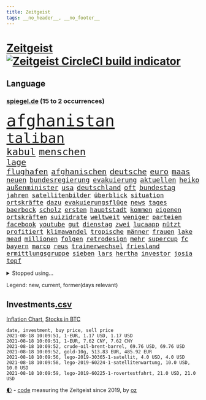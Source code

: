 ```yaml
---
title: Zeitgeist
tags: __no_header__, __no_footer__
---
```


# [Zeitgeist](https://oliz.io/zeitgeist/) [![Zeitgeist CircleCI build indicator](https://circleci.com/gh/ooz/zeitgeist.svg?style=shield)](https://circleci.com/gh/ooz/zeitgeist)

## Language

<h3><a href="https://www.spiegel.de" target="_blank">spiegel.de</a> (15 to 2 occurrences)</h3>
<p style="font-family:monospace">
<span style="font-size:32pt"><a href="news_links.html#afghanistan" class="current">afghanistan</a></span>
<br>
<span style="font-size:27pt"><a href="news_links.html#taliban" class="current">taliban</a></span>
<br>
<span style="font-size:19pt"><a href="news_links.html#kabul" class="current">kabul</a></span>
<span style="font-size:19pt"><a href="news_links.html#menschen" class="current">menschen</a></span>
<br>
<span style="font-size:16pt"><a href="news_links.html#lage" class="current">lage</a></span>
<br>
<span style="font-size:15pt"><a href="news_links.html#flughafen" class="current">flughafen</a></span>
<span style="font-size:15pt"><a href="news_links.html#afghanischen" class="current">afghanischen</a></span>
<span style="font-size:15pt"><a href="news_links.html#deutsche" class="current">deutsche</a></span>
<span style="font-size:15pt"><a href="news_links.html#euro" class="current">euro</a></span>
<span style="font-size:15pt"><a href="news_links.html#maas" class="current">maas</a></span>
<br>
<span style="font-size:13pt"><a href="news_links.html#neuen" class="current">neuen</a></span>
<span style="font-size:13pt"><a href="news_links.html#bundesregierung" class="current">bundesregierung</a></span>
<span style="font-size:13pt"><a href="news_links.html#evakuierung" class="current">evakuierung</a></span>
<span style="font-size:13pt"><a href="news_links.html#aktuellen" class="current">aktuellen</a></span>
<span style="font-size:13pt"><a href="news_links.html#heiko" class="current">heiko</a></span>
<span style="font-size:13pt"><a href="news_links.html#außenminister" class="current">außenminister</a></span>
<span style="font-size:13pt"><a href="news_links.html#usa" class="current">usa</a></span>
<span style="font-size:13pt"><a href="news_links.html#deutschland" class="current">deutschland</a></span>
<span style="font-size:13pt"><a href="news_links.html#oft" class="current">oft</a></span>
<span style="font-size:13pt"><a href="news_links.html#bundestag" class="current">bundestag</a></span>
<br>
<span style="font-size:12pt"><a href="news_links.html#jahren" class="current">jahren</a></span>
<span style="font-size:12pt"><a href="news_links.html#satellitenbilder" class="current">satellitenbilder</a></span>
<span style="font-size:12pt"><a href="news_links.html#überblick" class="current">überblick</a></span>
<span style="font-size:12pt"><a href="news_links.html#situation" class="current">situation</a></span>
<span style="font-size:12pt"><a href="news_links.html#ortskräfte" class="current">ortskräfte</a></span>
<span style="font-size:12pt"><a href="news_links.html#dazu" class="current">dazu</a></span>
<span style="font-size:12pt"><a href="news_links.html#evakuierungsflüge" class="new">evakuierungsflüge</a></span>
<span style="font-size:12pt"><a href="news_links.html#news" class="current">news</a></span>
<span style="font-size:12pt"><a href="news_links.html#tages" class="current">tages</a></span>
<span style="font-size:12pt"><a href="news_links.html#baerbock" class="current">baerbock</a></span>
<span style="font-size:12pt"><a href="news_links.html#scholz" class="current">scholz</a></span>
<span style="font-size:12pt"><a href="news_links.html#ersten" class="current">ersten</a></span>
<span style="font-size:12pt"><a href="news_links.html#hauptstadt" class="current">hauptstadt</a></span>
<span style="font-size:12pt"><a href="news_links.html#kommen" class="current">kommen</a></span>
<span style="font-size:12pt"><a href="news_links.html#eigenen" class="current">eigenen</a></span>
<span style="font-size:12pt"><a href="news_links.html#ortskräften" class="current">ortskräften</a></span>
<span style="font-size:12pt"><a href="news_links.html#suizidrate" class="new">suizidrate</a></span>
<span style="font-size:12pt"><a href="news_links.html#weltweit" class="current">weltweit</a></span>
<span style="font-size:12pt"><a href="news_links.html#weniger" class="current">weniger</a></span>
<span style="font-size:12pt"><a href="news_links.html#parteien" class="current">parteien</a></span>
<span style="font-size:12pt"><a href="news_links.html#facebook" class="current">facebook</a></span>
<span style="font-size:12pt"><a href="news_links.html#youtube" class="current">youtube</a></span>
<span style="font-size:12pt"><a href="news_links.html#gut" class="current">gut</a></span>
<span style="font-size:12pt"><a href="news_links.html#dienstag" class="current">dienstag</a></span>
<span style="font-size:12pt"><a href="news_links.html#zwei" class="current">zwei</a></span>
<span style="font-size:12pt"><a href="news_links.html#lucaapp" class="current">lucaapp</a></span>
<span style="font-size:12pt"><a href="news_links.html#nützt" class="current">nützt</a></span>
<span style="font-size:12pt"><a href="news_links.html#profitiert" class="current">profitiert</a></span>
<span style="font-size:12pt"><a href="news_links.html#klimawandel" class="current">klimawandel</a></span>
<span style="font-size:12pt"><a href="news_links.html#tropische" class="new">tropische</a></span>
<span style="font-size:12pt"><a href="news_links.html#männer" class="current">männer</a></span>
<span style="font-size:12pt"><a href="news_links.html#frauen" class="current">frauen</a></span>
<span style="font-size:12pt"><a href="news_links.html#lake" class="new">lake</a></span>
<span style="font-size:12pt"><a href="news_links.html#mead" class="new">mead</a></span>
<span style="font-size:12pt"><a href="news_links.html#millionen" class="current">millionen</a></span>
<span style="font-size:12pt"><a href="news_links.html#folgen" class="current">folgen</a></span>
<span style="font-size:12pt"><a href="news_links.html#retrodesign" class="new">retrodesign</a></span>
<span style="font-size:12pt"><a href="news_links.html#mehr" class="current">mehr</a></span>
<span style="font-size:12pt"><a href="news_links.html#supercup" class="new">supercup</a></span>
<span style="font-size:12pt"><a href="news_links.html#fc" class="current">fc</a></span>
<span style="font-size:12pt"><a href="news_links.html#bayern" class="current">bayern</a></span>
<span style="font-size:12pt"><a href="news_links.html#marco" class="current">marco</a></span>
<span style="font-size:12pt"><a href="news_links.html#reus" class="current">reus</a></span>
<span style="font-size:12pt"><a href="news_links.html#trainerwechsel" class="new">trainerwechsel</a></span>
<span style="font-size:12pt"><a href="news_links.html#friesland" class="new">friesland</a></span>
<span style="font-size:12pt"><a href="news_links.html#ermittlungsgruppe" class="new">ermittlungsgruppe</a></span>
<span style="font-size:12pt"><a href="news_links.html#sieben" class="current">sieben</a></span>
<span style="font-size:12pt"><a href="news_links.html#lars" class="current">lars</a></span>
<span style="font-size:12pt"><a href="news_links.html#hertha" class="current">hertha</a></span>
<span style="font-size:12pt"><a href="news_links.html#investor" class="current">investor</a></span>
<span style="font-size:12pt"><a href="news_links.html#josia" class="new">josia</a></span>
<span style="font-size:12pt"><a href="news_links.html#topf" class="new">topf</a></span>
</p>
<details>
<summary>Stopped using...</summary>
<p class="former" style="font-size:12pt">
bewaffnete(300) demonstration(299) kommunen(299) lautet(299) williams(299) anscheinend(298) eustaaten(298) gerichtshof(298) hotspots(298) lustig(298) parteitag(298) unabhängigkeit(298) wunsch(298) 5(297) ablauf(297) ford(297) ronaldo(297) schildert(297) wirecard(297) beispielen(296) bemüht(296) echte(296) eindruck(296) energien(296) eng(296) first(296) kohle(296) lebenslanger(296) leichter(296) madrid(296) regie(296) schöner(296) summe(296) wirkte(296) 53(295) anerkennen(295) arizona(295) awards(295) co₂(295) d(295) eindrücke(295) erheblich(295) erscheinen(295) fußballs(295) geringer(295) inklusive(295) männern(295) plätze(295) richterin(295) sexismus(295) steuer(295) umfeld(295) wettlauf(295) worten(295) bischofskonferenz(294) brexit(294) enttäuscht(294) eugh(294) gott(294) investieren(294) islamischer(294) klimaneutral(294) mancherorts(294) schlechter(294) ursula(294) zunehmende(294) 130(293) aufmerksamkeit(293) dubai(293) entdeckung(293) erhoben(293) fabrik(293) frieden(293) krankenhäusern(293) paare(293) rückschlag(293) spdpolitikerin(293) bekanntesten(292) beliebt(292) beobachten(292) berichterstattung(292) bundeskanzler(292) bundesland(292) eingebrochen(292) gewaltsam(292) ignoriert(292) liefert(292) moderator(292) märz(292) okay(292) verhandelt(292) vorantreiben(292) überwinden(292) 50000(291) bitte(291) cool(291) fernen(291) harry(291) infizieren(291) insekten(291) kennt(291) leipziger(291) locker(291) mörder(291) niederlagen(291) schlimmer(291) still(291) verbands(291) verbieten(291) wofür(291) armut(290) erfurt(290) gebaut(290) humanitäre(290) illegal(290) kita(290) kritische(290) sicherheitskräfte(290) spekuliert(290) stoff(290) unterlagen(290) versuchte(290) vorstellung(290) ärmere(290) abstimmen(289) beteiligt(289) elisabeth(289) endgültig(289) format(289) gebe(289) gefasst(289) gefährlicher(289) gewaltsamen(289) innenstadt(289) lehnen(289) maximal(289) nahverkehr(289) noten(289) rechtsextremen(289) restaurant(289) rom(289) usbürger(289) versteckt(289) botschaften(288) einzig(288) englische(288) forderte(288) gleichstellung(288) infrage(288) joshua(288) leyen(288) mitgliedschaft(288) on(288) regt(288) rock(288) schülern(288) 41(287) 79(287) büros(287) erkrankung(287) finanzieren(287) gefechte(287) geheimnis(287) historisch(287) marija(287) mathias(287) putins(287) spdgesundheitsexperte(287) stürmer(287) 61(286) 94(286) ausgegeben(286) ausgewertet(286) ausgleich(286) edward(286) einzug(286) grünheide(286) kommunikation(286) kompliziert(286) mieter(286) mitternacht(286) nahen(286) neuwagen(286) reise(286) solcher(286) verschwand(286) verschärfung(286) vorsprung(286) weite(286) 1945(285) 96(285) ansatz(285) chris(285) freiburg(285) ganzes(285) image(285) strafstoß(285) super(285) wm(285) öffentlichkeit(285) besucher(284) blamage(284) gesundheitssystem(284) haltung(284) nadal(284) nächtliche(284) regierungspartei(284) unbekannter(284) verbrechen(284) überwunden(284) 30000(283) empfohlen(283) endspiel(283) erinnern(283) filmen(283) grün(283) hund(283) inhaftiert(283) oberlandesgericht(283) braunschweig(282) eurecht(282) größeren(282) matteo(282) organisation(282) stanley(282) teilgenommen(282) verstößt(282) verzögern(282) wurzeln(282) 8(281) juristisch(281) korrekt(281) pflegekräfte(281) sichergestellt(281) ständig(281) tragödie(281) unterliegt(281) zuversichtlich(281) öl(281) endgültige(280) flüchtlingen(280) getragen(280) herzen(280) modell(280) samuel(280) trainiert(280) unregelmäßigkeiten(280) ursprung(280) verdeutlicht(280) auftritte(279) bande(279) bewegen(279) einsetzen(279) fragte(279) grünenchef(279) hob(279) kronprinz(279) löw(279) mode(279) siegen(279) vernachlässigt(279) zimmer(279) ansicht(278) erfindung(278) gemeinsame(278) mutmaßlichem(278) präsidentin(278) triumph(278) wirksam(278) antonio(277) band(277) bewertung(277) bezahlung(277) drastische(277) erschwert(277) französischen(277) gefangene(277) königsfamilie(277) potenzial(277) steckte(277) uefa(277) ungewöhnliche(277) 49(276) del(276) herz(276) innenstädte(276) spektakuläre(276) verbündete(276) 25000(275) berühmten(275) brauche(275) coronaschutz(275) erwachsene(275) euaustritt(275) federer(275) methode(275) platzen(275) schäuble(275) can(274) em(274) euparlament(274) gedenkfeier(274) kanzlerkandidatur(274) lädt(274) republik(274) schläft(274) tvserie(274) zuckerberg(274) bundesgesundheitsminister(273) neuauflage(273) rasen(273) sehnsucht(273) zuschauern(273) griechen(272) kindes(272) kooperation(272) prescht(272) ökonomen(272) abkehr(271) außerhalb(271) beantworten(271) besiegen(271) detail(271) erzielte(271) fotografin(271) holocaust(271) nordkoreas(271) reichlich(271) überschritten(271) ablehnung(270) betrifft(270) brandenburger(270) konkrete(270) nah(270) nötige(270) seltene(270) spiegelleser(270) verschiedenen(270) bestand(269) betrogen(269) erweist(269) rekordsumme(269) s(269) auktion(268) erstochen(268) fach(268) namhafte(268) samstagmorgen(268) stützt(268) unabhängig(268) zulässig(268) öffentliche(268) dänische(267) fan(267) frontex(267) jordan(267) umsätze(267) ämter(267) aufgestellt(266) einbrecher(266) familienberater(266) museum(266) prognose(266) umweltbundesamt(266) 76(265) frisch(265) infektionsgeschehen(265) verfügbar(265) überfahren(265) 30jähriger(264) bartsch(264) hängt(264) motive(264) schulschließungen(264) ulrich(264) verbrennungsmotor(264) wuchs(264) wählte(264) boomen(263) football(263) konzentrationslager(263) polizistin(263) tisch(263) unzufrieden(263) rentner(262) schulpolitik(262) trauern(262) unterm(262) fußballem(261) landung(261) mühe(261) sinkende(261) verständnis(261) dortmunder(260) neunjährige(260) vorgeführt(260) zuspruch(260) beweise(259) flagge(259) herausfinden(259) stahl(259) zurecht(259) haustür(258) keeper(258) mourinho(257) palmer(257) vorschriften(257) schätzen(256) ball(255) jones(255) kuriosen(255) möglichkeiten(255) gesetzliche(254) neymar(254) sofortige(254) vermieter(254) coronapatienten(253) wahr(253) 36(252) plädoyer(252) schottische(252) vorbestraft(252) entlang(251) bewegt(249) vergehen(248) beschlagnahmten(247) laufbahn(247) persönliches(247) summen(247) lehrkräfte(246) tyson(246) lauern(245) gedenkt(244) zeitung(244) klappt(243) sauer(243) armen(242) beherrschen(242) frühe(242) nebenwirkungen(242) rückgängig(242) vorfällen(242) statue(241) wasserstoff(241) unrealistisch(240) verfassungsbeschwerde(240) youtuber(240) derzeitigen(239) erreger(239) korrigieren(239) tagsüber(239) dämpft(237) hagen(237) austragung(236) suv(236) empfinden(235) erleichtern(235) heizen(235) sauerland(235) turniers(235) ausgetreten(234) italienischer(234) tobias(233) truppenabzug(233) verunglückte(233) mängel(232) ungewöhnlichen(232) verweigerte(232) meisterschaft(230) nominierungen(230) schach(230) beach(229) janet(229) offener(229) yellen(229) genial(228) psychischen(228) wmtitel(228) cambridge(227) rechter(227) aggressiv(226) ausgemacht(225) politischer(225) beerdigt(223) behindert(223) queere(222) zocken(222) zusätzliche(222) hinterbliebene(221) schauspielern(221) trikots(221) 58(220) elliot(219) pérez(219) versinken(219) erfüllung(218) hartz(218) loslegen(218) stromausfall(218) euland(214) matt(214) effekt(213) mitgefühl(213) curevac(212) saisonende(212) attackierten(211) moralische(211) berühmtes(210) erneuerbare(210) leiter(210) heidelberg(209) nick(209) präsent(209) lücken(207) rechtsbruch(207) anfragen(206) karolina(205) schütze(205) zurückgenommen(205) drittes(204) ankurbeln(203) kubas(203) blumen(202) fremde(200) rädern(200) schulabschluss(199) fischern(198) impfnachweis(198) nachrichtenagentur(198) perspektive(198) adler(197) verbrauch(197) willkürlich(197) schwacher(195) befanden(194) blitz(194) konzerten(194) langjähriger(194) abiturienten(193) burg(192) eliteuni(192) schwangerschaftsabbrüche(192) tübinger(191) verbrenner(190) frustrierte(188) technische(188) windows(188) eugrenzschutzagentur(186) wolff(186) langjährige(184) scheideweg(184) mutante(183) zusätzlichen(183) lego(181) blockierten(179) lehre(179) neuwahl(177) regelmäßige(177) autobauer(176) homeschooling(176) nebenjob(176) pkwmaut(176) berger(174) nutzungsbedingungen(174) downing(173) angemessene(172) gemüse(172) klappen(172) copa(171) gaspipeline(171) berücksichtigen(170) verschossen(170) ausstellung(168) gelöscht(168) potenziell(168) decken(167) goldbarren(167) leitfaden(167) viral(167) 2035(166) mietern(166) california(165) exklusiv(165) faust(165) traumberuf(165) unionsfraktion(165) kandidiert(164) lehrerin(164) ungeeignet(164) estland(163) sparkassen(163) filmt(161) lewentz(159) trümmern(159) wunden(159) ausländer(156) coronarisiko(156) exuspräsidenten(156) menschenrechtslage(156) verleiht(156) elite(155) inzidenzwerte(155) rodriguez(155) wolken(155) opel(154) schätzungen(153) längerem(152) bein(151) recherchiert(150) todesursache(149) urteile(148) magen(147) ubahnstation(147) fassungslos(146) royal(146) sexistische(146) gegenden(145) strich(145) usrapper(145) zulieferer(145) gebühren(144) steuersenkungen(144) abbruch(142) regionalen(142) großmeister(141) kriege(140) 13jährigen(139) tübingen(139) ökologisch(139) krimi(138) sonnigen(138) aufstellung(136) befestigt(136) einbau(136) freiheitsrechte(136) großereignis(135) kündigungen(135) wal(135) beileid(134) free(134) teenagerin(134) 65jährige(133) abheben(133) geldgebern(133) strafzinsen(133) reporterteam(132) tribut(132) maskenaffäre(131) maskendeals(131) niederlegen(131) absprachen(130) schulkind(130) stadien(130) verglich(130) bräuchte(129) deep(129) coronamaskenaffäre(128) tvinterview(128) laufender(127) wiese(127) dramatisches(126) mitgliedern(126) ethikrats(124) pressefreiheit(124) staatsanwälte(123) zuschüsse(123) einfangen(122) verlegung(122) jordanien(121) realistisch(121) strippenzieher(119) trikot(119) unterschiedliche(119) dementieren(117) coronainzidenz(115) waffenruhe(115) besetzen(114) einheimische(114) homophobe(114) mexikos(114) unbeteiligte(114) belgiens(113) missglückten(113) onlinebanking(113) bedankte(112) buhlen(111) redbullpilot(111) sterblichen(111) bundestrainers(110) nationalelf(110) rügt(109) weckte(109) lebenswerter(108) bundesstaaten(107) philips(107) widow(107) kuss(106) nhl(106) biber(104) landesverband(104) rächt(103) berechtigt(102) lösegeld(102) sturmböen(102) aggressiven(101) bröckelt(101) kellner(101) sprüche(101) borissow(100) eilen(100) indischen(100) kuh(100) leiteten(100) münsterland(100) vereinigung(100) verlag(100) bojko(99) homo(99) veto(99) zelebriert(99) kasper(98) passagieren(98) testspiel(98) aufreger(97) klausur(95) nordamerika(95) entzündete(94) disput(93) kommender(92) spitzenkandidatin(92) verstappens(92) wandeln(92) brian(91) schädlichen(91) untergang(91) 67jährige(90) degenkolb(90) menschenrechtsverstöße(90) wirtschaftlich(90) annette(89) erschüttern(89) snowden(89) achtung(88) aufgebrachte(88) eile(88) koloniale(88) pflegen(88) techniken(87) 23000(86) jungunternehmer(86) jüngst(86) raúl(86) reisepass(86) schnellere(86) bachmann(85) chatgruppe(85) florentino(85) höherem(85) ablösen(84) anfänger(84) forschende(84) heizt(84) remmoclans(84) steuererleichterungen(84) wirtschaftsprojekt(84) formulierungen(83) grünenspitzenkandidatin(83) netzbetreiber(83) christa(82) lampedusa(82) loben(82) messerangreifer(82) nathan(82) uboot(82) vorstände(82) einschlägig(81) prognostizieren(81) auszurichten(80) berufstätige(80) krass(80) planten(80) somit(80) aufgeführt(79) batteriefabrik(79) landwirt(79) zugesagt(79) durchzusetzen(78) eubehörde(78) fünfjahresvertrag(78) mitsamt(78) raumfahrt(78) abbrennen(77) grünes(77) protestaktionen(77) wägt(77) batteriezellen(76) festhält(76) verfassungsgerichts(76) beanstandet(75) blockbuster(75) dieselskandals(75) einzelfall(75) loslässt(75) maia(75) modus(75) möhren(75) sandu(75) spanisches(75) ausgewählt(74) co₂abgabe(74) gestanden(74) itkonzern(74) konzeptkünstler(74) kundinnen(74) unbemerkt(74) gefechten(73) homophoben(73) unfassbar(73) boerne(72) gemeinderat(72) meisterwerk(72) randale(72) werdende(72) comdirect(71) effekte(71) kane(71) lions(71) bruchsal(70) derart(70) empfang(70) genialer(70) globaler(70) kaliforniens(70) landesteilen(70) vielversprechend(70) 1987(69) abschalteinrichtung(69) busfahrers(69) touristischen(69) vermelden(69) übungen(69) 1981(68) achtzigerjahre(68) fronten(68) gemessenen(68) p(68) spezialisierte(68) zollfahnder(68) bundesfamilienministerin(67) col(67) flexibel(67) sprintstar(67) feuerpause(66) lapid(66) bergetappe(65) blitzeinschlag(65) dauerregen(65) geburtenrate(65) peinlich(65) abschiebung(64) amateure(64) beton(64) gewünscht(64) hiphop(64) kriegsende(64) ubahnhof(64) belächelt(63) eingestürzt(63) kulturtipps(63) topsprinter(63) ökosystem(63) championsleaguetitel(62) deutschkolumne(62) engagiert(62) gegeißelt(62) impfquoten(62) mangelwirtschaft(62) notenbank(62) 2040(61) aktivistinnen(61) cruise(61) erdbeeren(61) korb(61) verhandelte(61) abstürze(60) anleitungen(60) bemerkte(60) fossile(60) ransomwareattacke(60) zweifache(60) borahansgrohe(59) europameisterin(59) sagan(59) spoiler(59) usrichter(59) vergraben(59) etappensieg(58) facebooks(58) heizkosten(58) kurzschluss(58) nahost(58) putzen(58) baum(57) community(57) kompletter(57) preisschub(57) bewährungsstrafen(56) erklimmen(56) existenzfrage(56) monaco(56) mühelos(56) abgeschoben(55) ehrgeiziges(55) jemanden(55) kontinents(55) pliskova(55) teslafabrik(55) tröstete(55) ausgab(54) eindeutige(54) gezielten(54) impfverweigerer(54) knieverletzung(54) adressen(53) bundesrichter(53) floskeln(53) franco(53) lernlücken(53) lernrückstände(53) staatsgeheimnis(53) ständigen(53) unostudie(53) vielfaches(53) überfielen(53) gekentert(52) getreten(52) nrwlandtag(52) scheinwerferlicht(52) surfer(52) berief(51) decke(51) finaleinzug(51) geschlampt(51) klimaneutrale(51) prekären(51) reines(51) wessen(51) autoschlüssel(50) coronapositiv(50) gesichtet(50) heiratete(50) situationen(50) vollzug(50) außenhandel(49) galactic(49) konzepte(49) parteispenden(49) schutzmacht(49) unity(49) virgin(49) allgegenwärtig(48) armenvierteln(48) echt(48) einmischung(48) gesten(48) kärcher(48) leifheit(48) schreitet(48) unterstützern(48) verhaftung(48) 53jährige(47) bischöfe(47) machtdemonstration(47) vereinbaren(47) vorhersehbaren(47) wanderin(47) wandten(47) bodensee(46) gewohnheiten(46) vorbehalten(46) weltkriegs(46) zuwanderung(46) banden(45) kräftige(45) pressetermine(45) unschuldig(45) verständigung(45) kronzeuge(44) luftfiltern(44) ertrinken(43) françois(43) gezeichnet(43) punkband(43) wahlgesetze(43) fangquoten(42) vorangebracht(42) witwer(42) erpresser(41) kopfankopfrennen(41) leisteten(41) rücktrittsgesuch(41) us(41) verstießen(41) ölraffinerie(41) argentinier(40) fotoreportage(40) américa(39) ansteckender(39) erzbischofs(39) forschen(39) gebäudes(39) kreidezähne(39) längerer(39) mobilen(39) schlammschlacht(39) benzinpreis(38) botschafters(38) emhalbfinale(38) emtitel(38) fünfjährigen(38) inside(38) perez(38) sympathisiert(38) welttennis(38) österreichischer(38) ausgewählte(37) engländer(37) erschreckendes(37) pirouetten(37) vorschrift(37) wahlberechtigte(37) fda(36) genehmigungen(36) u(36) aufgedeckt(35) bergwanderung(35) dallas(35) grandioses(35) pressesprecher(35) profil(35) sangen(35) schnelltestzentren(35) badeunfällen(34) leichten(34) pfarrer(34) recherchierte(34) vögel(34) banging(33) frauenanteil(33) loony(33) luck(33) militäreinsatz(33) or(33) porn(33) schämt(33) bescheiden(32) emfinale(32) gehasst(32) jagten(32) schaute(32) streben(32) paddeln(31) rängen(31) strikt(31) bulli(30) kreative(30) macrons(30) reformer(30) seenotrettern(30) transsexualität(30) turnieren(30) wahlkampfchef(30) zurückgeführt(30) balenciaga(29) beteuert(29) enttäuschend(29) klientel(29) modernes(29) obligatorisch(29) raheem(29) rechtswidrig(29) seemeilen(29) sterling(29) tickets(29) wembley(29) wetterlage(29) denis(28) neumünster(28) rekordhitze(28) scheuen(28) selbstauflösung(28) siebziger(28) berüchtigt(27) dänen(27) finalspiele(27) rechtsextrem(27) systemische(27) gareth(26) maastricht(26) schlüsselfigur(26) smarte(26) verschoss(26) wimbledon(26) auspacken(25) dazwischen(25) demenz(25) hjulmand(25) hunsrück(25) kurzzeitig(25) mancini(25) normen(25) norwegische(25) roberto(25) spielentscheidende(25) wembleystadion(25) alphavariante(24) großfamilie(24) hubbleweltraumteleskop(24) ramos(24) 39jährige(23) bundestagspräsident(23) death(23) diamanten(23) erhitzt(23) freiräume(23) gemüter(23) hymne(23) journal(23) kratzt(23) schluckauf(23) southgate(23) tendenz(23) tornado(23) abschaffung(22) glaube(22) grundsätzlich(22) sexualisierte(22) anteile(21) botswana(21) deltawelle(21) karat(21) redakteure(21) rezo(21) riesendiamant(21) ungarischen(21) haie(20) 21jährigen(19) abgeordneter(19) gegenmodell(19) hagel(19) südafrikas(19) brutales(18) nachtzug(18) white(18) überschätzt(18) betrachten(17) cavendish(17) existiert(17) geliebt(17) georgien(17) gläser(17) partnerschaft(17) anonymer(16) dienstleister(16) schätzungsweise(16) altstar(15) enfant(15) merckx(15) mitbestimmen(15) picassogemälde(15) terrible(15) touretappe(15) linkenfraktionschef(14) matej(14) mohorič(14) nutztiere(14) quarantänepflicht(14) slowene(14) übersee(14) 1982(13) gelangte(13) jahreshälfte(13) legten(13) zwischendurch(13) bay(12) deich(12) eingestürzte(12) fieber(12) grandslamturnier(12) religiös(12) three(12) exchef(11) rekordtemperaturen(11) sportlichen(11)
</p>
</details>
<p>Legend: <span class="new">new</span>, <span class="current">current</span>, <span class="former">former(days relevant)</span></p>

## Investments[.csv](investments.csv)

[Inflation Chart](https://inflationchart.com),
[Stocks in BTC](https://stonksinbtc.xyz/)

```
date, investment, buy price, sell price
2021-08-18 10:09:51, 1-EUR, 1.17 USD, 1.17 USD
2021-08-18 10:09:51, 1-EUR, 7.62 CNY, 7.62 CNY
2021-08-18 10:09:52, crude-oil-brent-barrel, 69.76 USD, 69.76 USD
2021-08-18 10:09:52, gold-10g, 513.83 EUR, 485.92 EUR
2021-08-18 10:09:56, lego-2019-30365-1-satellit, 4.0 USD, 4.0 USD
2021-08-18 10:09:58, lego-2019-60224-1-satellitenwartung, 10.0 USD, 10.0 USD
2021-08-18 10:09:59, lego-2019-60225-1-rovertestfahrt, 21.0 USD, 21.0 USD
```

<footer>
<a href="javascript:toggleTheme()" class="nav">🌓</a>
- <a href="https://github.com/ooz/zeitgeist">code</a> measuring the Zeitgeist since 2019, by <a href="https://oliz.io">oz</a>
</footer>
